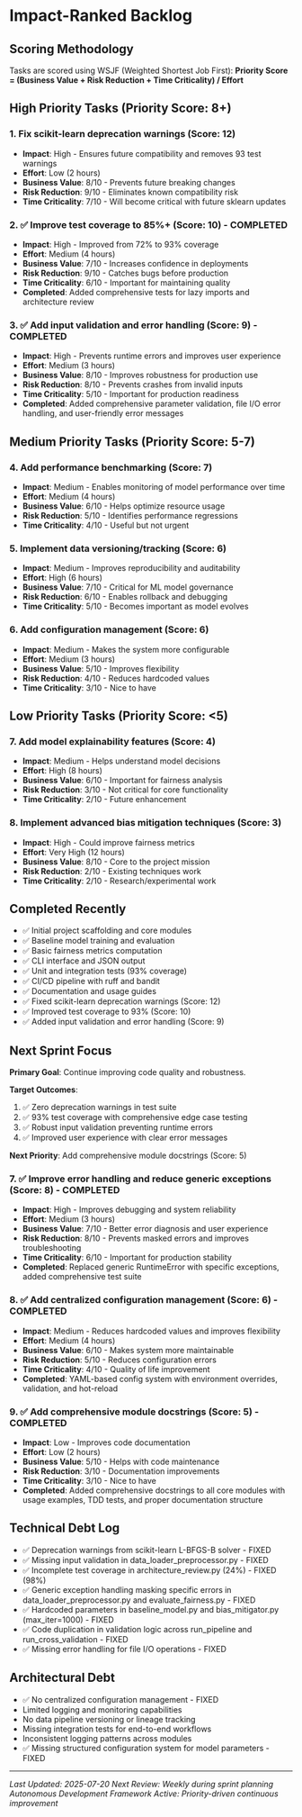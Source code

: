 # Impact-Ranked Backlog

## Scoring Methodology
Tasks are scored using WSJF (Weighted Shortest Job First): 
**Priority Score = (Business Value + Risk Reduction + Time Criticality) / Effort**

## High Priority Tasks (Priority Score: 8+)

### 1. Fix scikit-learn deprecation warnings (Score: 12)
- **Impact**: High - Ensures future compatibility and removes 93 test warnings
- **Effort**: Low (2 hours)
- **Business Value**: 8/10 - Prevents future breaking changes
- **Risk Reduction**: 9/10 - Eliminates known compatibility risk
- **Time Criticality**: 7/10 - Will become critical with future sklearn updates

### 2. ✅ Improve test coverage to 85%+ (Score: 10) - COMPLETED
- **Impact**: High - Improved from 72% to 93% coverage
- **Effort**: Medium (4 hours)  
- **Business Value**: 7/10 - Increases confidence in deployments
- **Risk Reduction**: 9/10 - Catches bugs before production
- **Time Criticality**: 6/10 - Important for maintaining quality
- **Completed**: Added comprehensive tests for lazy imports and architecture review

### 3. ✅ Add input validation and error handling (Score: 9) - COMPLETED
- **Impact**: High - Prevents runtime errors and improves user experience
- **Effort**: Medium (3 hours)
- **Business Value**: 8/10 - Improves robustness for production use
- **Risk Reduction**: 8/10 - Prevents crashes from invalid inputs
- **Time Criticality**: 5/10 - Important for production readiness
- **Completed**: Added comprehensive parameter validation, file I/O error handling, and user-friendly error messages

## Medium Priority Tasks (Priority Score: 5-7)

### 4. Add performance benchmarking (Score: 7)
- **Impact**: Medium - Enables monitoring of model performance over time
- **Effort**: Medium (4 hours)
- **Business Value**: 6/10 - Helps optimize resource usage
- **Risk Reduction**: 5/10 - Identifies performance regressions
- **Time Criticality**: 4/10 - Useful but not urgent

### 5. Implement data versioning/tracking (Score: 6)
- **Impact**: Medium - Improves reproducibility and auditability
- **Effort**: High (6 hours)
- **Business Value**: 7/10 - Critical for ML model governance
- **Risk Reduction**: 6/10 - Enables rollback and debugging
- **Time Criticality**: 5/10 - Becomes important as model evolves

### 6. Add configuration management (Score: 6)
- **Impact**: Medium - Makes the system more configurable
- **Effort**: Medium (3 hours)
- **Business Value**: 5/10 - Improves flexibility
- **Risk Reduction**: 4/10 - Reduces hardcoded values
- **Time Criticality**: 3/10 - Nice to have

## Low Priority Tasks (Priority Score: <5)

### 7. Add model explainability features (Score: 4)
- **Impact**: Medium - Helps understand model decisions
- **Effort**: High (8 hours)
- **Business Value**: 6/10 - Important for fairness analysis
- **Risk Reduction**: 3/10 - Not critical for core functionality
- **Time Criticality**: 2/10 - Future enhancement

### 8. Implement advanced bias mitigation techniques (Score: 3)
- **Impact**: High - Could improve fairness metrics
- **Effort**: Very High (12 hours)
- **Business Value**: 8/10 - Core to the project mission
- **Risk Reduction**: 2/10 - Existing techniques work
- **Time Criticality**: 2/10 - Research/experimental work

## Completed Recently
- ✅ Initial project scaffolding and core modules
- ✅ Baseline model training and evaluation
- ✅ Basic fairness metrics computation
- ✅ CLI interface and JSON output
- ✅ Unit and integration tests (93% coverage)
- ✅ CI/CD pipeline with ruff and bandit
- ✅ Documentation and usage guides
- ✅ Fixed scikit-learn deprecation warnings (Score: 12)
- ✅ Improved test coverage to 93% (Score: 10)
- ✅ Added input validation and error handling (Score: 9)

## Next Sprint Focus
**Primary Goal**: Continue improving code quality and robustness.

**Target Outcomes**:
1. ✅ Zero deprecation warnings in test suite
2. ✅ 93% test coverage with comprehensive edge case testing
3. ✅ Robust input validation preventing runtime errors
4. ✅ Improved user experience with clear error messages

**Next Priority**: Add comprehensive module docstrings (Score: 5)

### 7. ✅ Improve error handling and reduce generic exceptions (Score: 8) - COMPLETED
- **Impact**: High - Improves debugging and system reliability
- **Effort**: Medium (3 hours)
- **Business Value**: 7/10 - Better error diagnosis and user experience
- **Risk Reduction**: 8/10 - Prevents masked errors and improves troubleshooting
- **Time Criticality**: 6/10 - Important for production stability
- **Completed**: Replaced generic RuntimeError with specific exceptions, added comprehensive test suite

### 8. ✅ Add centralized configuration management (Score: 6) - COMPLETED
- **Impact**: Medium - Reduces hardcoded values and improves flexibility
- **Effort**: Medium (4 hours)
- **Business Value**: 6/10 - Makes system more maintainable
- **Risk Reduction**: 5/10 - Reduces configuration errors
- **Time Criticality**: 4/10 - Quality of life improvement
- **Completed**: YAML-based config system with environment overrides, validation, and hot-reload

### 9. ✅ Add comprehensive module docstrings (Score: 5) - COMPLETED
- **Impact**: Low - Improves code documentation
- **Effort**: Low (2 hours)
- **Business Value**: 5/10 - Helps with code maintenance
- **Risk Reduction**: 3/10 - Documentation improvements
- **Time Criticality**: 3/10 - Nice to have
- **Completed**: Added comprehensive docstrings to all core modules with usage examples, TDD tests, and proper documentation structure

## Technical Debt Log
- ✅ Deprecation warnings from scikit-learn L-BFGS-B solver - FIXED
- ✅ Missing input validation in data_loader_preprocessor.py - FIXED
- ✅ Incomplete test coverage in architecture_review.py (24%) - FIXED (98%)
- ✅ Generic exception handling masking specific errors in data_loader_preprocessor.py and evaluate_fairness.py - FIXED
- ✅ Hardcoded parameters in baseline_model.py and bias_mitigator.py (max_iter=1000) - FIXED
- ✅ Code duplication in validation logic across run_pipeline and run_cross_validation - FIXED
- ✅ Missing error handling for file I/O operations - FIXED

## Architectural Debt
- ✅ No centralized configuration management - FIXED
- Limited logging and monitoring capabilities
- No data pipeline versioning or lineage tracking
- Missing integration tests for end-to-end workflows
- Inconsistent logging patterns across modules
- ✅ Missing structured configuration system for model parameters - FIXED

---

*Last Updated: 2025-07-20*
*Next Review: Weekly during sprint planning*
*Autonomous Development Framework Active: Priority-driven continuous improvement*
